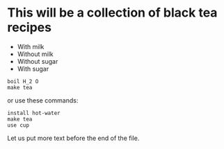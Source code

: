 # This will be a collection of black tea recipes

- With milk
- Without milk
- Without sugar
- With sugar

```
boil H_2 O
make tea
```

or use these commands:
  
```
install hot-water
make tea
use cup
```

Let us put more text before the end of the file.

